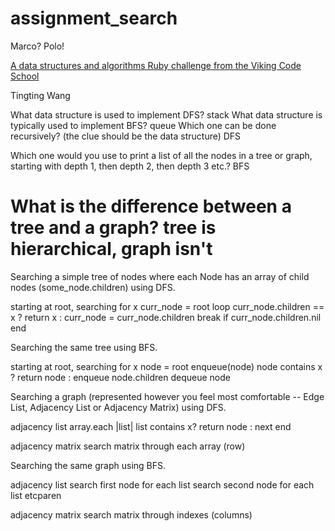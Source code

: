 # assignment_search
Marco?  Polo!

[A data structures and algorithms Ruby challenge from the Viking Code School](http://www.vikingcodeschool.com)


Tingting Wang


What data structure is used to implement DFS?
  stack
What data structure is typically used to implement BFS?
  queue 
Which one can be done recursively? (the clue should be the data structure)
  DFS

Which one would you use to print a list of all the nodes in a tree or graph, starting with depth 1, then depth 2, then depth 3 etc.?
  BFS

What is the difference between a tree and a graph?
  tree is hierarchical, graph isn't
=====================
Searching a simple tree of nodes where each Node has an array of child nodes (some_node.children) using DFS.

  starting at root, searching for x
  curr_node = root
  loop
    curr_node.children == x ? return x : curr_node = curr_node.children
    break if curr_node.children.nil
  end


Searching the same tree using BFS.

  starting at root, searching for x
  node = root
  enqueue(node)
  node contains x ? return node : enqueue node.children
  dequeue node


Searching a graph (represented however you feel most comfortable -- Edge List, Adjacency List or Adjacency Matrix) using DFS.

  adjacency list
  array.each |list|
    list contains x? return node : next
  end

adjacency matrix
search matrix through each array (row)


Searching the same graph using BFS.

  adjacency list
  search first node for each list
  search second node for each list
  etcparen

  adjacency matrix
  search matrix through indexes (columns) 
